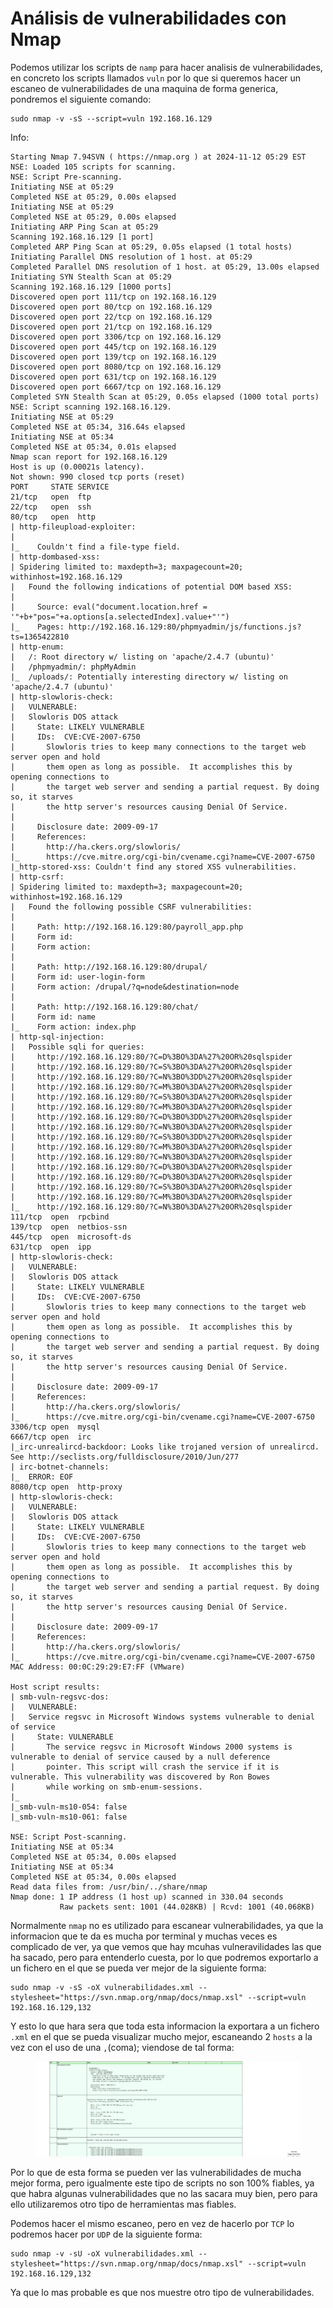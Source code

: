 # Análisis de vulnerabilidades con Nmap

Podemos utilizar los scripts de `namp` para hacer analisis de vulnerabilidades, en concreto los scripts llamados `vuln` por lo que si queremos hacer un escaneo de vulnerabilidades de una maquina de forma generica, pondremos el siguiente comando:

```shell
sudo nmap -v -sS --script=vuln 192.168.16.129
```

Info:

```
Starting Nmap 7.94SVN ( https://nmap.org ) at 2024-11-12 05:29 EST
NSE: Loaded 105 scripts for scanning.
NSE: Script Pre-scanning.
Initiating NSE at 05:29
Completed NSE at 05:29, 0.00s elapsed
Initiating NSE at 05:29
Completed NSE at 05:29, 0.00s elapsed
Initiating ARP Ping Scan at 05:29
Scanning 192.168.16.129 [1 port]
Completed ARP Ping Scan at 05:29, 0.05s elapsed (1 total hosts)
Initiating Parallel DNS resolution of 1 host. at 05:29
Completed Parallel DNS resolution of 1 host. at 05:29, 13.00s elapsed
Initiating SYN Stealth Scan at 05:29
Scanning 192.168.16.129 [1000 ports]
Discovered open port 111/tcp on 192.168.16.129
Discovered open port 80/tcp on 192.168.16.129
Discovered open port 22/tcp on 192.168.16.129
Discovered open port 21/tcp on 192.168.16.129
Discovered open port 3306/tcp on 192.168.16.129
Discovered open port 445/tcp on 192.168.16.129
Discovered open port 139/tcp on 192.168.16.129
Discovered open port 8080/tcp on 192.168.16.129
Discovered open port 631/tcp on 192.168.16.129
Discovered open port 6667/tcp on 192.168.16.129
Completed SYN Stealth Scan at 05:29, 0.05s elapsed (1000 total ports)
NSE: Script scanning 192.168.16.129.
Initiating NSE at 05:29
Completed NSE at 05:34, 316.64s elapsed
Initiating NSE at 05:34
Completed NSE at 05:34, 0.01s elapsed
Nmap scan report for 192.168.16.129
Host is up (0.00021s latency).
Not shown: 990 closed tcp ports (reset)
PORT     STATE SERVICE
21/tcp   open  ftp
22/tcp   open  ssh
80/tcp   open  http
| http-fileupload-exploiter: 
|   
|_    Couldn't find a file-type field.
| http-dombased-xss: 
| Spidering limited to: maxdepth=3; maxpagecount=20; withinhost=192.168.16.129
|   Found the following indications of potential DOM based XSS: 
|     
|     Source: eval("document.location.href = '"+b+"pos="+a.options[a.selectedIndex].value+"'")
|_    Pages: http://192.168.16.129:80/phpmyadmin/js/functions.js?ts=1365422810
| http-enum: 
|   /: Root directory w/ listing on 'apache/2.4.7 (ubuntu)'
|   /phpmyadmin/: phpMyAdmin
|_  /uploads/: Potentially interesting directory w/ listing on 'apache/2.4.7 (ubuntu)'
| http-slowloris-check: 
|   VULNERABLE:
|   Slowloris DOS attack
|     State: LIKELY VULNERABLE
|     IDs:  CVE:CVE-2007-6750
|       Slowloris tries to keep many connections to the target web server open and hold
|       them open as long as possible.  It accomplishes this by opening connections to
|       the target web server and sending a partial request. By doing so, it starves
|       the http server's resources causing Denial Of Service.
|       
|     Disclosure date: 2009-09-17
|     References:
|       http://ha.ckers.org/slowloris/
|_      https://cve.mitre.org/cgi-bin/cvename.cgi?name=CVE-2007-6750
|_http-stored-xss: Couldn't find any stored XSS vulnerabilities.
| http-csrf: 
| Spidering limited to: maxdepth=3; maxpagecount=20; withinhost=192.168.16.129
|   Found the following possible CSRF vulnerabilities: 
|     
|     Path: http://192.168.16.129:80/payroll_app.php
|     Form id: 
|     Form action: 
|     
|     Path: http://192.168.16.129:80/drupal/
|     Form id: user-login-form
|     Form action: /drupal/?q=node&destination=node
|     
|     Path: http://192.168.16.129:80/chat/
|     Form id: name
|_    Form action: index.php
| http-sql-injection: 
|   Possible sqli for queries:
|     http://192.168.16.129:80/?C=D%3BO%3DA%27%20OR%20sqlspider
|     http://192.168.16.129:80/?C=S%3BO%3DA%27%20OR%20sqlspider
|     http://192.168.16.129:80/?C=N%3BO%3DD%27%20OR%20sqlspider
|     http://192.168.16.129:80/?C=M%3BO%3DA%27%20OR%20sqlspider
|     http://192.168.16.129:80/?C=S%3BO%3DA%27%20OR%20sqlspider
|     http://192.168.16.129:80/?C=M%3BO%3DA%27%20OR%20sqlspider
|     http://192.168.16.129:80/?C=D%3BO%3DD%27%20OR%20sqlspider
|     http://192.168.16.129:80/?C=N%3BO%3DA%27%20OR%20sqlspider
|     http://192.168.16.129:80/?C=S%3BO%3DD%27%20OR%20sqlspider
|     http://192.168.16.129:80/?C=M%3BO%3DA%27%20OR%20sqlspider
|     http://192.168.16.129:80/?C=N%3BO%3DA%27%20OR%20sqlspider
|     http://192.168.16.129:80/?C=D%3BO%3DA%27%20OR%20sqlspider
|     http://192.168.16.129:80/?C=D%3BO%3DA%27%20OR%20sqlspider
|     http://192.168.16.129:80/?C=S%3BO%3DA%27%20OR%20sqlspider
|     http://192.168.16.129:80/?C=M%3BO%3DA%27%20OR%20sqlspider
|_    http://192.168.16.129:80/?C=N%3BO%3DA%27%20OR%20sqlspider
111/tcp  open  rpcbind
139/tcp  open  netbios-ssn
445/tcp  open  microsoft-ds
631/tcp  open  ipp
| http-slowloris-check: 
|   VULNERABLE:
|   Slowloris DOS attack
|     State: LIKELY VULNERABLE
|     IDs:  CVE:CVE-2007-6750
|       Slowloris tries to keep many connections to the target web server open and hold
|       them open as long as possible.  It accomplishes this by opening connections to
|       the target web server and sending a partial request. By doing so, it starves
|       the http server's resources causing Denial Of Service.
|       
|     Disclosure date: 2009-09-17
|     References:
|       http://ha.ckers.org/slowloris/
|_      https://cve.mitre.org/cgi-bin/cvename.cgi?name=CVE-2007-6750
3306/tcp open  mysql
6667/tcp open  irc
|_irc-unrealircd-backdoor: Looks like trojaned version of unrealircd. See http://seclists.org/fulldisclosure/2010/Jun/277
| irc-botnet-channels: 
|_  ERROR: EOF
8080/tcp open  http-proxy
| http-slowloris-check: 
|   VULNERABLE:
|   Slowloris DOS attack
|     State: LIKELY VULNERABLE
|     IDs:  CVE:CVE-2007-6750
|       Slowloris tries to keep many connections to the target web server open and hold
|       them open as long as possible.  It accomplishes this by opening connections to
|       the target web server and sending a partial request. By doing so, it starves
|       the http server's resources causing Denial Of Service.
|       
|     Disclosure date: 2009-09-17
|     References:
|       http://ha.ckers.org/slowloris/
|_      https://cve.mitre.org/cgi-bin/cvename.cgi?name=CVE-2007-6750
MAC Address: 00:0C:29:29:E7:FF (VMware)

Host script results:
| smb-vuln-regsvc-dos: 
|   VULNERABLE:
|   Service regsvc in Microsoft Windows systems vulnerable to denial of service
|     State: VULNERABLE
|       The service regsvc in Microsoft Windows 2000 systems is vulnerable to denial of service caused by a null deference
|       pointer. This script will crash the service if it is vulnerable. This vulnerability was discovered by Ron Bowes
|       while working on smb-enum-sessions.
|_          
|_smb-vuln-ms10-054: false
|_smb-vuln-ms10-061: false

NSE: Script Post-scanning.
Initiating NSE at 05:34
Completed NSE at 05:34, 0.00s elapsed
Initiating NSE at 05:34
Completed NSE at 05:34, 0.00s elapsed
Read data files from: /usr/bin/../share/nmap
Nmap done: 1 IP address (1 host up) scanned in 330.04 seconds
           Raw packets sent: 1001 (44.028KB) | Rcvd: 1001 (40.068KB)
```

Normalmente `nmap` no es utilizado para escanear vulnerabilidades, ya que la informacion que te da es mucha por terminal y muchas veces es complicado de ver, ya que vemos que hay mcuhas vulneravilidades las que ha sacado, pero para entenderlo cuesta, por lo que podremos exportarlo a un fichero en el que se pueda ver mejor de la siguiente forma:

```shell
sudo nmap -v -sS -oX vulnerabilidades.xml --stylesheet="https://svn.nmap.org/nmap/docs/nmap.xsl" --script=vuln 192.168.16.129,132
```

Y esto lo que hara sera que toda esta informacion la exportara a un fichero `.xml` en el que se pueda visualizar mucho mejor, escaneando 2 `hosts` a la vez con el uso de una `,`(coma); viendose de tal forma:

<figure><img src="../../.gitbook/assets/image (31).png" alt=""><figcaption></figcaption></figure>

Por lo que de esta forma se pueden ver las vulnerabilidades de mucha mejor forma, pero igualmente este tipo de scripts no son 100% fiables, ya que habra algunas vulnerabilidades que no las sacara muy bien, pero para ello utilizaremos otro tipo de herramientas mas fiables.

Podemos hacer el mismo escaneo, pero en vez de hacerlo por `TCP` lo podremos hacer por `UDP` de la siguiente forma:

```shell
sudo nmap -v -sU -oX vulnerabilidades.xml --stylesheet="https://svn.nmap.org/nmap/docs/nmap.xsl" --script=vuln 192.168.16.129,132
```

Ya que lo mas probable es que nos muestre otro tipo de vulnerabilidades.
